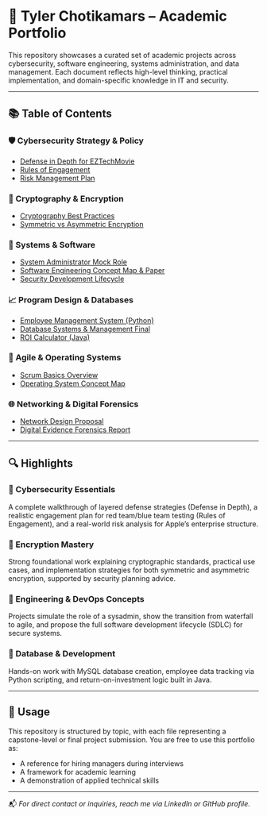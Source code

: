 # 🧠 Tyler Chotikamars – Academic Portfolio

This repository showcases a curated set of academic projects across cybersecurity, software engineering, systems administration, and data management. Each document reflects high-level thinking, practical implementation, and domain-specific knowledge in IT and security.

---

## 📚 Table of Contents

### 🛡️ Cybersecurity Strategy & Policy
- [Defense in Depth for EZTechMovie](./Defense%20in%20Depth.pdf)
- [Rules of Engagement](./Rules%20of%20Engagement.pdf)
- [Risk Management Plan](./Risk%20Management%20Plan.pdf)

### 🔐 Cryptography & Encryption
- [Cryptography Best Practices](./Cryptography%20Best%20Practices.pdf)
- [Symmetric vs Asymmetric Encryption](./Asymmetric%20vs%20Symmetric%20encryption.pdf)

### 💾 Systems & Software
- [System Administrator Mock Role](./Sys%20Admin%20Mock%20Role.pdf)
- [Software Engineering Concept Map & Paper](./Software%20Engineering%20Concept%20Map%20and%20Paper.pdf)
- [Security Development Lifecycle](./Security%20Development%20Life%20Cycle.pdf)

### 📈 Program Design & Databases
- [Employee Management System (Python)](./Employee%20Management%20System.py.pdf)
- [Database Systems & Management Final](./Database%20Systems%20&%20Management%20Final.pdf)
- [ROI Calculator (Java)](./ROI%20Program.pdf)

### 🔁 Agile & Operating Systems
- [Scrum Basics Overview](./Scrum%20Basics%20Overview.pdf)
- [Operating System Concept Map](./OS%20Theory%20Concept%20Map.pdf)

### 🌐 Networking & Digital Forensics
- [Network Design Proposal](./Network%20Design%20Proposal.pdf)
- [Digital Evidence Forensics Report](./Digital%20Evidence%20Forensic%20Report.pdf)

---

## 🔍 Highlights

### 📌 Cybersecurity Essentials
A complete walkthrough of layered defense strategies (Defense in Depth), a realistic engagement plan for red team/blue team testing (Rules of Engagement), and a real-world risk analysis for Apple’s enterprise structure.

### 📌 Encryption Mastery
Strong foundational work explaining cryptographic standards, practical use cases, and implementation strategies for both symmetric and asymmetric encryption, supported by security planning advice.

### 📌 Engineering & DevOps Concepts
Projects simulate the role of a sysadmin, show the transition from waterfall to agile, and propose the full software development lifecycle (SDLC) for secure systems.

### 📌 Database & Development
Hands-on work with MySQL database creation, employee data tracking via Python scripting, and return-on-investment logic built in Java.

---

## 🧾 Usage

This repository is structured by topic, with each file representing a capstone-level or final project submission. You are free to use this portfolio as:
- A reference for hiring managers during interviews
- A framework for academic learning
- A demonstration of applied technical skills

---

📬 *For direct contact or inquiries, reach me via LinkedIn or GitHub profile.*
